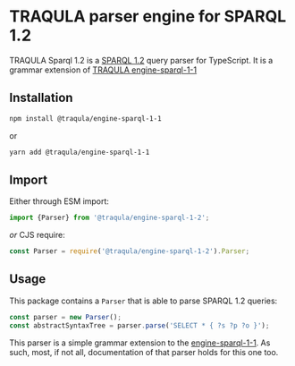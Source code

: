 # TRAQULA parser engine for SPARQL 1.2

TRAQULA Sparql 1.2 is a [SPARQL 1.2](https://www.w3.org/TR/sparql12-query/#grammar) query parser for TypeScript.
It is a grammar extension of [TRAQULA engine-sparql-1-1](https://github.com/comunica/traqula/tree/main/engines/engine-sparql-1-1)

## Installation

```bash
npm install @traqula/engine-sparql-1-1
```

or

```bash
yarn add @traqula/engine-sparql-1-1
```

## Import

Either through ESM import:

```javascript
import {Parser} from '@traqula/engine-sparql-1-2';
```

_or_ CJS require:

```javascript
const Parser = require('@traqula/engine-sparql-1-2').Parser;
```

## Usage

This package contains a `Parser` that is able to parse SPARQL 1.2 queries:

```typescript
const parser = new Parser();
const abstractSyntaxTree = parser.parse('SELECT * { ?s ?p ?o }');
```

This parser is a simple grammar extension to the [engine-sparql-1-1](https://github.com/comunica/traqula/tree/main/engines/engine-sparql-1-1).
As such, most, if not all, documentation of that parser holds for this one too.
